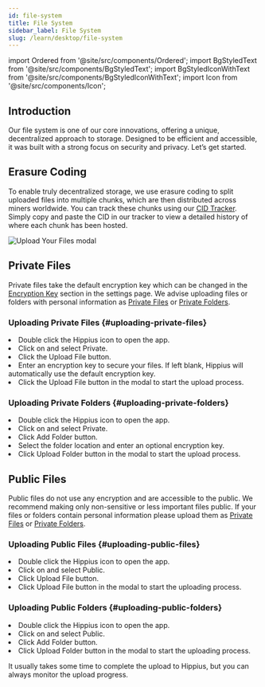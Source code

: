 ```yaml
---
id: file-system
title: File System
sidebar_label: File System
slug: /learn/desktop/file-system
---
```


import Ordered from '@site/src/components/Ordered';
import BgStyledText from '@site/src/components/BgStyledText';
import BgStyledIconWithText from '@site/src/components/BgStyledIconWithText';
import Icon from '@site/src/components/Icon';

## Introduction

Our file system is one of our core innovations, offering a unique, decentralized approach to storage. Designed to be efficient and accessible, it was built with a strong focus on security and privacy. Let’s get started.

## Erasure Coding

To enable truly decentralized storage, we use erasure coding to split uploaded files into multiple chunks, which are then distributed across miners worldwide. You can track these chunks using our [CID Tracker](https://hipstats.com/cid-tracker/bafybeihfmsk2jmld2mtppgkiujllylgj7ixkfhl6hlkqmkisls6njs2toe). Simply copy and paste the CID in our tracker to view a detailed history of where each chunk has been hosted.

![Upload Your Files modal](/img/desktop/file-system-erasure.png)

## Private Files

Private files take the default encryption key which can be changed in the [Encryption Key](/learn/desktop/settings#encryption-key) section in the settings page. We advise uploading files or folders with personal information as [Private Files](#private-files) or [Private Folders](#uploading-private-folders).

### Uploading Private Files {#uploading-private-files}

<Ordered>
  <li>Double click the Hippius <Icon /> icon to open the app.</li>
  <li>Click on <BgStyledIconWithText text="Files" icon="DocumentText" /> and select <BgStyledText>Private</BgStyledText>.</li>
  <li>Click the <BgStyledText>Upload File</BgStyledText> button.</li>
  <li>Enter an encryption key to secure your files. If left blank, Hippius will automatically use the default encryption key.</li>
  <li>Click the <BgStyledText>Upload File</BgStyledText> button in the modal to start the upload process.</li>
</Ordered>

### Uploading Private Folders {#uploading-private-folders}

<Ordered>
  <li>Double click the Hippius <Icon /> icon to open the app.</li>
  <li>Click on <BgStyledIconWithText text="Files" icon="DocumentText" /> and select <BgStyledText>Private</BgStyledText>.</li>
  <li>Click <BgStyledText>Add Folder</BgStyledText> button.</li>
  <li>Select the folder location and enter an optional encryption key.</li>
  <li>Click <BgStyledText>Upload Folder</BgStyledText> button in the modal to start the upload process.</li>
</Ordered>

## Public Files

Public files do not use any encryption and are accessible to the public. We recommend making only non-sensitive or less important files public. If your files or folders contain personal information please upload them as [Private Files](#private-files) or [Private Folders](#uploading-private-folders).

### Uploading Public Files {#uploading-public-files}

<Ordered>
  <li>Double click the Hippius <Icon /> icon to open the app.</li>
  <li>Click on <BgStyledIconWithText text="Files" icon="DocumentText" /> and select <BgStyledText>Public</BgStyledText>.</li>
  <li>Click <BgStyledText>Upload File</BgStyledText> button.</li>
  <li>Click <BgStyledText>Upload File</BgStyledText> button in the modal to start the uploading process.</li>
</Ordered>

### Uploading Public Folders {#uploading-public-folders}

<Ordered>
  <li>Double click the Hippius <Icon /> icon to open the app.</li>
  <li>Click on <BgStyledIconWithText text="Files" icon="DocumentText" /> and select <BgStyledText>Public</BgStyledText>.</li>
  <li>Click <BgStyledText>Add Folder</BgStyledText> button.</li>
  <li>Click <BgStyledText>Upload Folder</BgStyledText> button in the modal to start the uploading process.</li>
</Ordered>

It usually takes some time to complete the upload to Hippius, but you can always monitor the upload progress.
